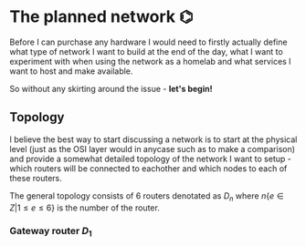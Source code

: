 The planned network ⌬
===================

Before I can purchase any hardware I would need to firstly actually define what type of network I want to build at the end
of the day, what I want to experiment with when using the network as a homelab and what services I want to host and make
available.

So without any skirting around the issue - **let's begin!**

## Topology

I believe the best way to start discussing a network is to start at the physical level (just as the OSI layer would in anycase
such as to make a comparison) and provide a somewhat detailed topology of the network I want to setup - which routers will be
connected to eachother and which nodes to each of these routers.

The general topology consists of 6 routers denotated as $D_n$ where $n \{e \in Z | 1 \le e \le 6 \}$ is the number of the router.

### Gateway router $D_1$
